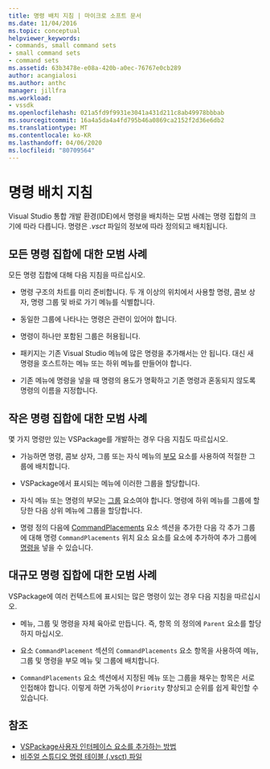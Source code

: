 ```yaml
---
title: 명령 배치 지침 | 마이크로 소프트 문서
ms.date: 11/04/2016
ms.topic: conceptual
helpviewer_keywords:
- commands, small command sets
- small command sets
- command sets
ms.assetid: 63b3478e-e08a-420b-a0ec-76767e0cb289
author: acangialosi
ms.author: anthc
manager: jillfra
ms.workload:
- vssdk
ms.openlocfilehash: 021a5fd9f9931e3041a431d211c8ab49978bbbab
ms.sourcegitcommit: 16a4a5da4a4fd795b46a0869ca2152f2d36e6db2
ms.translationtype: MT
ms.contentlocale: ko-KR
ms.lasthandoff: 04/06/2020
ms.locfileid: "80709564"
---
```

# <a name="command-placement-guidelines"></a>명령 배치 지침
Visual Studio 통합 개발 환경(IDE)에서 명령을 배치하는 모범 사례는 명령 집합의 크기에 따라 다릅니다. 명령은 *.vsct* 파일의 정보에 따라 정의되고 배치됩니다.

## <a name="best-practices-for-all-command-sets"></a>모든 명령 집합에 대한 모범 사례
 모든 명령 집합에 대해 다음 지침을 따르십시오.

- 명령 구조의 차트를 미리 준비합니다. 두 개 이상의 위치에서 사용할 명령, 콤보 상자, 명령 그룹 및 바로 가기 메뉴를 식별합니다.

- 동일한 그룹에 나타나는 명령은 관련이 있어야 합니다.

- 명령이 하나만 포함된 그룹은 허용됩니다.

- 패키지는 기존 Visual Studio 메뉴에 많은 명령을 추가해서는 안 됩니다. 대신 새 명령을 호스트하는 메뉴 또는 하위 메뉴를 만들어야 합니다.

- 기존 메뉴에 명령을 넣을 때 명령의 용도가 명확하고 기존 명령과 혼동되지 않도록 명령의 이름을 지정합니다.

## <a name="best-practices-for-small-command-sets"></a>작은 명령 집합에 대한 모범 사례
 몇 가지 명령만 있는 VSPackage를 개발하는 경우 다음 지침도 따르십시오.

- 가능하면 명령, 콤보 상자, 그룹 또는 자식 메뉴의 [부모](../../extensibility/parent-element.md) 요소를 사용하여 적절한 그룹에 배치합니다.

- VSPackage에서 표시되는 메뉴에 이러한 그룹을 할당합니다.

- 자식 메뉴 또는 명령의 부모는 [그룹](../../extensibility/group-element.md) 요소여야 합니다. 명령에 하위 메뉴를 그룹에 할당한 다음 상위 메뉴에 그룹을 할당합니다.

- 명령 정의 다음에 [CommandPlacements](../../extensibility/commandplacements-element.md) 요소 섹션을 추가한 다음 각 추가 그룹에 대해 명령 `CommandPlacements` 위치 요소 요소를 요소에 추가하여 추가 그룹에 [명령을](../../extensibility/commandplacement-element.md) 넣을 수 있습니다.

## <a name="best-practices-for-large-command-sets"></a>대규모 명령 집합에 대한 모범 사례
 VSPackage에 여러 컨텍스트에 표시되는 많은 명령이 있는 경우 다음 지침을 따르십시오.

- 메뉴, 그룹 및 명령을 자체 육아로 만듭니다. 즉, 항목 의 정의에 `Parent` 요소를 할당하지 마십시오.

- 요소 `CommandPlacement` 섹션의 `CommandPlacements` 요소 항목을 사용하여 메뉴, 그룹 및 명령을 부모 메뉴 및 그룹에 배치합니다.

- `CommandPlacements` 요소 섹션에서 지정된 메뉴 또는 그룹을 채우는 항목은 서로 인접해야 합니다. 이렇게 하면 가독성이 `Priority` 향상되고 순위를 쉽게 확인할 수 있습니다.

## <a name="see-also"></a>참조
- [VSPackage사용자 인터페이스 요소를 추가하는 방법](../../extensibility/internals/how-vspackages-add-user-interface-elements.md)
- [비주얼 스튜디오 명령 테이블 (.vsct) 파일](../../extensibility/internals/visual-studio-command-table-dot-vsct-files.md)
